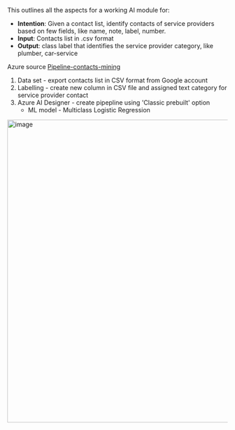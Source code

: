 This outlines all the aspects for a working AI module for:
  - **Intention**: Given a contact list, identify contacts of service providers based on few fields, like name, note, label, number.
  - **Input**: Contacts list in .csv format
  - **Output**: class label that identifies the service provider category, like plumber, car-service

Azure source [Pipeline-contacts-mining](https://ml.azure.com/visualinterface/authoring/Normal/769593dc-0178-4ca9-9d9d-f42b5d2065e1?wsid=/subscriptions/4cd92326-3609-40ab-b2a6-ba9862b17b7a/resourceGroups/lalitparkale-rg/providers/Microsoft.MachineLearningServices/workspaces/lapar-training-wksp&tid=00f77b24-6ed6-4627-bff1-f4b90f0d54af)

1. Data set - export contacts list in CSV format from Google account
2. Labelling - create new column in CSV file and assigned text category for service provider contact
3. Azure AI Designer - create pipepline using 'Classic prebuilt' option
   - ML model - Multiclass Logistic Regression

<img width="694" alt="image" src="https://github.com/lalitparkale/TrustNet/assets/20618830/f03791a0-d930-4c78-90d2-3a4094a888ab">
